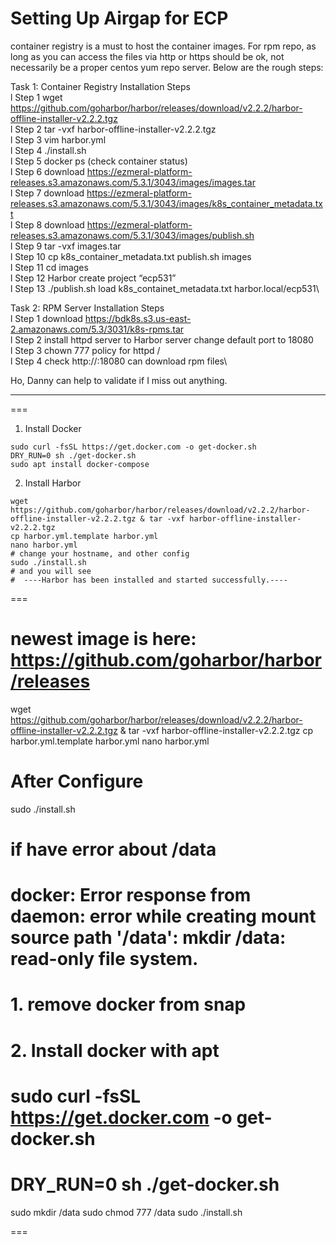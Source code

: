 # Setting Up Airgap for ECP
container registry is a must to host the container images. For rpm repo, as long as you can access the files via http or https should be ok, not necessarily be a proper centos yum repo server. Below are the rough steps:

Task 1: Container Registry Installation Steps\
l Step 1 wget https://github.com/goharbor/harbor/releases/download/v2.2.2/harbor-offline-installer-v2.2.2.tgz \
l Step 2 tar -vxf harbor-offline-installer-v2.2.2.tgz\
l Step 3 vim harbor.yml\
l Step 4 ./install.sh\
l Step 5 docker ps (check container status)\
l Step 6 download https://ezmeral-platform-releases.s3.amazonaws.com/5.3.1/3043/images/images.tar \
l Step 7 download https://ezmeral-platform-releases.s3.amazonaws.com/5.3.1/3043/images/k8s_container_metadata.txt \
l Step 8 download https://ezmeral-platform-releases.s3.amazonaws.com/5.3.1/3043/images/publish.sh \
l Step 9 tar -vxf images.tar\
l Step 10 cp k8s_container_metadata.txt publish.sh images\
l Step 11 cd images\
l Step 12 Harbor create project “ecp531”\
l Step 13 ./publish.sh load k8s_containet_metadata.txt harbor.local/ecp531\

Task 2: RPM Server Installation Steps\
l Step 1 download https://bdk8s.s3.us-east-2.amazonaws.com/5.3/3031/k8s-rpms.tar \
l Step 2 install httpd server to Harbor server change default port to 18080\
l Step 3 chown 777 policy for httpd /\
l Step 4 check http://<harbor-server-ip>:18080 can download rpm files\



Ho, Danny  can help to validate if I miss out anything.




  
  
  ---

===
1. Install Docker
```
sudo curl -fsSL https://get.docker.com -o get-docker.sh
DRY_RUN=0 sh ./get-docker.sh
sudo apt install docker-compose
```
2. Install Harbor
```
wget https://github.com/goharbor/harbor/releases/download/v2.2.2/harbor-offline-installer-v2.2.2.tgz & tar -vxf harbor-offline-installer-v2.2.2.tgz
cp harbor.yml.template harbor.yml
nano harbor.yml
# change your hostname, and other config
sudo ./install.sh
# and you will see
#  ----Harbor has been installed and started successfully.----
```
===
# newest image is here: https://github.com/goharbor/harbor/releases
wget https://github.com/goharbor/harbor/releases/download/v2.2.2/harbor-offline-installer-v2.2.2.tgz & tar -vxf harbor-offline-installer-v2.2.2.tgz
cp harbor.yml.template harbor.yml
nano harbor.yml
# After Configure
sudo ./install.sh
# if have error about /data
# docker: Error response from daemon: error while creating mount source path '/data': mkdir /data: read-only file system.
# 1. remove docker from snap
# 2. Install docker with apt
# sudo curl -fsSL https://get.docker.com -o get-docker.sh
# DRY_RUN=0 sh ./get-docker.sh
sudo mkdir /data
sudo chmod 777 /data
sudo ./install.sh

===
